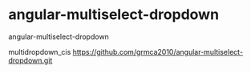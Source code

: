 # angular-multiselect-dropdown
angular-multiselect-dropdown


 multidropdown_cis https://github.com/grmca2010/angular-multiselect-dropdown.git
